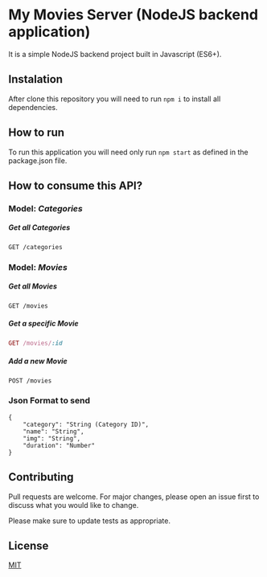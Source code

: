 # My Movies Server (NodeJS backend application)
It is a simple NodeJS backend project built in Javascript (ES6+).

## Instalation
After clone this repository you will need to run `npm i` to install all dependencies.

## How to run
To run this application you will need only run `npm start` as defined in the package.json file.

## How to consume this API?
### Model: _Categories_
##### Get all Categories
```
GET /categories
```
### Model: _Movies_
##### Get all Movies
```
GET /movies
```
##### Get a specific Movie
```ruby
GET /movies/:id 
```
##### Add a new Movie
```
POST /movies 
```
### Json Format to send
```
{
    "category": "String (Category ID)",
    "name": "String",
    "img": "String",
    "duration": "Number"
}
```

## Contributing
Pull requests are welcome. For major changes, please open an issue first to discuss what you would like to change.

Please make sure to update tests as appropriate.

## License
[MIT](https://choosealicense.com/licenses/mit/)